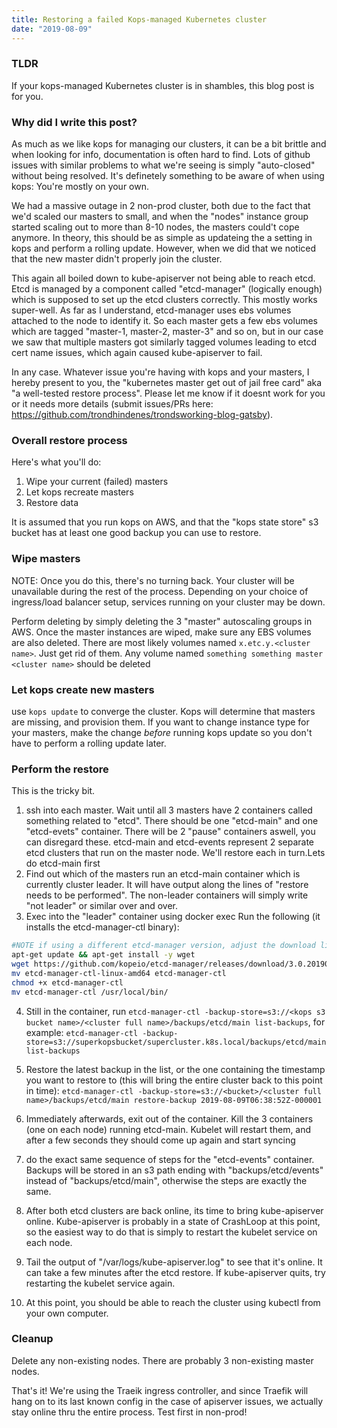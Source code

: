 ```yaml
---
title: Restoring a failed Kops-managed Kubernetes cluster
date: "2019-08-09"
---
```


### TLDR
If your kops-managed Kubernetes cluster is in shambles, this blog post is for you.

### Why did I write this post?
As much as we like kops for managing our clusters, it can be a bit brittle and when looking for info, documentation is often hard to find. Lots of github issues with similar problems to what we're seeing is simply "auto-closed" without being resolved. It's definetely something to be aware of when using kops: You're mostly on your own.

We had a massive outage in 2 non-prod cluster, both due to the fact that we'd scaled our masters to small, and when the "nodes" instance group started scaling out to more than 8-10 nodes, the masters could't cope anymore. In theory, this should be as simple as updateing the a setting in kops and perform a rolling update. However, when we did that we noticed that the new master didn't properly join the cluster.

This again all boiled down to kube-apiserver not being able to reach etcd. Etcd is managed by a component called "etcd-manager" (logically enough) which is supposed to set up the etcd clusters correctly. This mostly works super-well. As far as I understand, etcd-manager uses ebs volumes attached to the node to identify it. So each master gets a few ebs volumes which are tagged "master-1, master-2, master-3" and so on, but in our case we saw that multiple masters got similarly tagged volumes leading to etcd cert name issues, which again caused kube-apiserver to fail. 

In any case. Whatever issue you're having with kops and your masters, I hereby present to you, the "kubernetes master get out of jail free card" aka "a well-tested restore process". Please let me know if it doesnt work for you or it needs more details (submit issues/PRs here: <https://github.com/trondhindenes/trondsworking-blog-gatsby>).

### Overall restore process
Here's what you'll do:
1. Wipe your current (failed) masters
2. Let kops recreate masters
3. Restore data

It is assumed that you run kops on AWS, and that the "kops state store" s3 bucket has at least one good backup you can use to restore.

### Wipe masters
NOTE: Once you do this, there's no turning back. Your cluster will be unavailable during the rest of the process. Depending on your choice of ingress/load balancer setup, services running on your cluster may be down.

Perform deleting by simply deleting the 3 "master" autoscaling groups in AWS. Once the master instances are wiped, make sure any EBS volumes are also deleted. There are most likely volumes named `x.etc.y.<cluster name>`. Just get rid of them. Any volume named `something something master <cluster name>` should be deleted

### Let kops create new masters
use `kops update` to converge the cluster. Kops will determine that masters are missing, and provision them. If you want to change instance type for your masters, make the change _before_ running kops update so you don't have to perform a rolling update later.

### Perform the restore
This is the tricky bit.
1. ssh into each master. Wait until all 3 masters have 2 containers called something related to "etcd". There should be one "etcd-main" and one "etcd-evets" container. There will be 2 "pause" containers aswell, you can disregard these. etcd-main and etcd-events represent 2 separate etcd clusters that run on the master node. We'll restore each in turn.Lets do etcd-main first
2. Find out which of the masters run an etcd-main container which is currently cluster leader. It will have output along the lines of "restore needs to be performed". The non-leader containers will simply write "not leader" or similar over and over.
3. Exec into the "leader" container using docker exec
Run the following (it installs the etcd-manager-ctl binary):
```bash
#NOTE if using a different etcd-manager version, adjust the download link accordingly. It should matche the version of the /etcd-manager in the same container
apt-get update && apt-get install -y wget
wget https://github.com/kopeio/etcd-manager/releases/download/3.0.20190801/etcd-manager-ctl-linux-amd64
mv etcd-manager-ctl-linux-amd64 etcd-manager-ctl
chmod +x etcd-manager-ctl
mv etcd-manager-ctl /usr/local/bin/
```
4. Still in the container, run `etcd-manager-ctl -backup-store=s3://<kops s3 bucket name>/<cluster full name>/backups/etcd/main list-backups`, for example:
`etcd-manager-ctl -backup-store=s3://superkopsbucket/supercluster.k8s.local/backups/etcd/main list-backups`

5. Restore the latest backup in the list, or the one containing the timestamp you want to restore to (this will bring the entire cluster back to this point in time):
`etcd-manager-ctl -backup-store=s3://<bucket>/<cluster full name>/backups/etcd/main restore-backup 2019-08-09T06:38:52Z-000001`

6. Immediately afterwards, exit out of the container. Kill the 3 containers (one on each node) running etcd-main. Kubelet will restart them, and after a few seconds they should come up again and start syncing
7. do the exact same sequence of steps for the "etcd-events" container. Backups will be stored in an s3 path ending with "backups/etcd/events" instead of "backups/etcd/main", otherwise the steps are exactly the same.
8. After both etcd clusters are back online, its time to bring kube-apiserver online. Kube-apiserver is probably in a state of CrashLoop at this point, so the easiest way to do that is simply to restart the kubelet service on each node.
10. Tail the output of "/var/logs/kube-apiserver.log" to see that it's online. It can take a few minutes after the etcd restore. If kube-apiserver quits, try restarting the kubelet service again.
11. At this point, you should be able to reach the cluster using kubectl from your own computer.

### Cleanup
Delete any non-existing nodes. There are probably 3 non-existing master nodes.

That's it! We're using the Traeik ingress controller, and since Traefik will hang on to its last known config in the case of apiserver issues, we actually stay online thru the entire process. Test first in non-prod!
